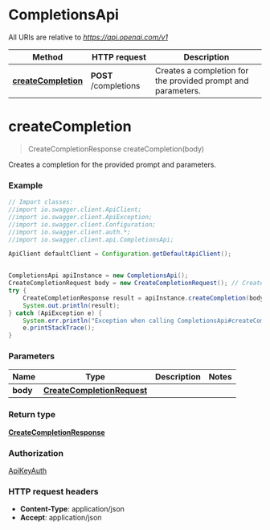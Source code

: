 # CompletionsApi

All URIs are relative to *https://api.openai.com/v1*

Method | HTTP request | Description
------------- | ------------- | -------------
[**createCompletion**](CompletionsApi.md#createCompletion) | **POST** /completions | Creates a completion for the provided prompt and parameters.

<a name="createCompletion"></a>
# **createCompletion**
> CreateCompletionResponse createCompletion(body)

Creates a completion for the provided prompt and parameters.

### Example
```java
// Import classes:
//import io.swagger.client.ApiClient;
//import io.swagger.client.ApiException;
//import io.swagger.client.Configuration;
//import io.swagger.client.auth.*;
//import io.swagger.client.api.CompletionsApi;

ApiClient defaultClient = Configuration.getDefaultApiClient();


CompletionsApi apiInstance = new CompletionsApi();
CreateCompletionRequest body = new CreateCompletionRequest(); // CreateCompletionRequest | 
try {
    CreateCompletionResponse result = apiInstance.createCompletion(body);
    System.out.println(result);
} catch (ApiException e) {
    System.err.println("Exception when calling CompletionsApi#createCompletion");
    e.printStackTrace();
}
```

### Parameters

Name | Type | Description  | Notes
------------- | ------------- | ------------- | -------------
 **body** | [**CreateCompletionRequest**](CreateCompletionRequest.md)|  |

### Return type

[**CreateCompletionResponse**](CreateCompletionResponse.md)

### Authorization

[ApiKeyAuth](../README.md#ApiKeyAuth)

### HTTP request headers

 - **Content-Type**: application/json
 - **Accept**: application/json

